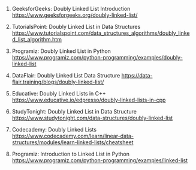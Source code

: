 

1. GeeksforGeeks: Doubly Linked List Introduction
 https://www.geeksforgeeks.org/doubly-linked-list/

2. TutorialsPoint: Doubly Linked List in Data Structures
   https://www.tutorialspoint.com/data_structures_algorithms/doubly_linked_list_algorithm.htm

3. Programiz: Doubly Linked List in Python
   https://www.programiz.com/python-programming/examples/doubly-linked-list

4. DataFlair: Doubly Linked List Data Structure
   https://data-flair.training/blogs/doubly-linked-list/

5. Educative: Doubly Linked Lists in C++
   https://www.educative.io/edpresso/doubly-linked-lists-in-cpp

6. StudyTonight: Doubly Linked List in Data Structure
   https://www.studytonight.com/data-structures/doubly-linked-list

7. Codecademy: Doubly Linked Lists
   https://www.codecademy.com/learn/linear-data-structures/modules/learn-linked-lists/cheatsheet

8. Programiz: Introduction to Linked List in Python
   https://www.programiz.com/python-programming/examples/linked-list